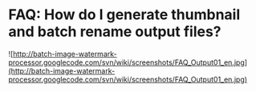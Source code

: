 # FAQ: How do I generate thumbnail and batch rename output files? #
![http://batch-image-watermark-processor.googlecode.com/svn/wiki/screenshots/FAQ_Output01_en.jpg](http://batch-image-watermark-processor.googlecode.com/svn/wiki/screenshots/FAQ_Output01_en.jpg)